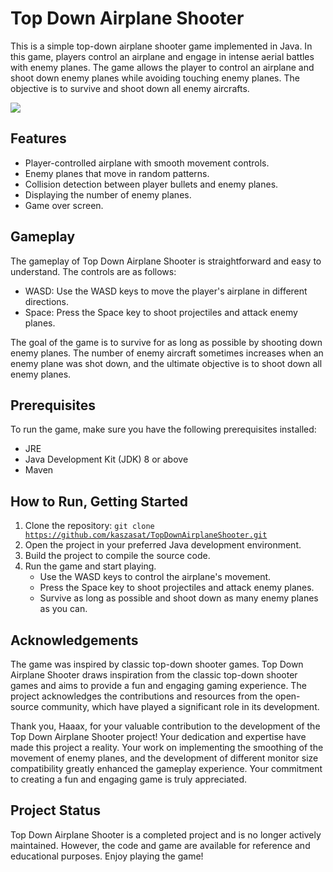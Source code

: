 # Top Down Airplane Shooter



This is a simple top-down airplane shooter game implemented in Java.  In this game, players control an airplane and engage in intense aerial battles with enemy planes. The game allows the player to control an airplane and shoot down enemy planes while avoiding touching enemy planes. The objective is to survive and shoot down all enemy aircrafts.

![](docs/output.gif)

## Features

 - Player-controlled airplane with smooth movement controls.
 - Enemy planes that move in random patterns.
 - Collision detection between player bullets and enemy planes.
 - Displaying the number of enemy planes.
 - Game over screen.

## Gameplay

The gameplay of Top Down Airplane Shooter is straightforward and easy to understand. The controls are as follows:
 - WASD: Use the WASD keys to move the player's airplane in different directions.
 - Space: Press the Space key to shoot projectiles and attack enemy planes.

The goal of the game is to survive for as long as possible by shooting down enemy planes. The number of enemy aircraft sometimes increases when an enemy plane was shot down, and the ultimate objective is to shoot down all enemy planes.

## Prerequisites
To run the game, make sure you have the following prerequisites installed:
 - JRE
 - Java Development Kit (JDK) 8 or above
 - Maven

## How to Run, Getting Started

 1. Clone the repository: <code>git clone https://github.com/kaszasat/TopDownAirplaneShooter.git</code>
 2. Open the project in your preferred Java development environment.
 3. Build the project to compile the source code.
 4. Run the game and start playing.
    * Use the WASD keys to control the airplane's movement.
    * Press the Space key to shoot projectiles and attack enemy planes.
    * Survive as long as possible and shoot down as many enemy planes as you can.


## Acknowledgements
The game was inspired by classic top-down shooter games. Top Down Airplane Shooter draws inspiration from the classic top-down shooter games and aims to provide a fun and engaging gaming experience. The project acknowledges the contributions and resources from the open-source community, which have played a significant role in its development.


Thank you, Haaax, for your valuable contribution to the development of the Top Down Airplane Shooter project! Your dedication and expertise have made this project a reality. Your work on implementing the smoothing of the movement of enemy planes, and the development of different monitor size compatibility greatly enhanced the gameplay experience. Your commitment to creating a fun and engaging game is truly appreciated.

## Project Status
Top Down Airplane Shooter is a completed project and is no longer actively maintained. However, the code and game are available for reference and educational purposes. Enjoy playing the game!
